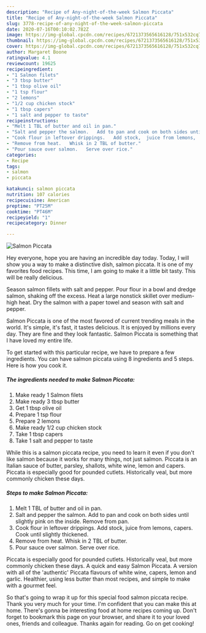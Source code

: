 ```yaml
---
description: "Recipe of Any-night-of-the-week Salmon Piccata"
title: "Recipe of Any-night-of-the-week Salmon Piccata"
slug: 3778-recipe-of-any-night-of-the-week-salmon-piccata
date: 2020-07-16T00:10:02.782Z
image: https://img-global.cpcdn.com/recipes/6721373565616128/751x532cq70/salmon-piccata-recipe-main-photo.jpg
thumbnail: https://img-global.cpcdn.com/recipes/6721373565616128/751x532cq70/salmon-piccata-recipe-main-photo.jpg
cover: https://img-global.cpcdn.com/recipes/6721373565616128/751x532cq70/salmon-piccata-recipe-main-photo.jpg
author: Margaret Boone
ratingvalue: 4.1
reviewcount: 19625
recipeingredient:
- "1 Salmon filets"
- "3 tbsp butter"
- "1 tbsp olive oil"
- "1 tsp flour"
- "2 lemons"
- "1/2 cup chicken stock"
- "1 tbsp capers"
- "1 salt and pepper to taste"
recipeinstructions:
- "Melt 1 TBL of butter and oil in pan."
- "Salt and pepper the salmon.   Add to pan and cook on both sides until slightly pink on the inside.   Remove from pan."
- "Cook flour in leftover drippings.   Add stock,  juice from lemons,  capers.  Cook until slightly thickened."
- "Remove from heat.   Whisk in 2 TBL of butter."
- "Pour sauce over salmon.   Serve over rice."
categories:
- Recipe
tags:
- salmon
- piccata

katakunci: salmon piccata 
nutrition: 107 calories
recipecuisine: American
preptime: "PT25M"
cooktime: "PT46M"
recipeyield: "1"
recipecategory: Dinner

---
```



![Salmon Piccata](https://img-global.cpcdn.com/recipes/6721373565616128/751x532cq70/salmon-piccata-recipe-main-photo.jpg)

Hey everyone, hope you are having an incredible day today. Today, I will show you a way to make a distinctive dish, salmon piccata. It is one of my favorites food recipes. This time, I am going to make it a little bit tasty. This will be really delicious.

Season salmon fillets with salt and pepper. Pour flour in a bowl and dredge salmon, shaking off the excess. Heat a large nonstick skillet over medium-high heat. Dry the salmon with a paper towel and season with salt and pepper.

Salmon Piccata is one of the most favored of current trending meals in the world. It's simple, it's fast, it tastes delicious. It is enjoyed by millions every day. They are fine and they look fantastic. Salmon Piccata is something that I have loved my entire life.


To get started with this particular recipe, we have to prepare a few ingredients. You can have salmon piccata using 8 ingredients and 5 steps. Here is how you cook it.

<!--inarticleads1-->

##### The ingredients needed to make Salmon Piccata:

1. Make ready 1 Salmon filets
1. Make ready 3 tbsp butter
1. Get 1 tbsp olive oil
1. Prepare 1 tsp flour
1. Prepare 2 lemons
1. Make ready 1/2 cup chicken stock
1. Take 1 tbsp capers
1. Take 1 salt and pepper to taste


While this is a salmon piccata recipe, you need to learn it even if you don&#39;t like salmon because it works for many things, not just salmon. Piccata is an Italian sauce of butter, parsley, shallots, white wine, lemon and capers. Piccata is especially good for pounded cutlets. Historically veal, but more commonly chicken these days. 

<!--inarticleads2-->

##### Steps to make Salmon Piccata:

1. Melt 1 TBL of butter and oil in pan.
1. Salt and pepper the salmon.   Add to pan and cook on both sides until slightly pink on the inside.   Remove from pan.
1. Cook flour in leftover drippings.   Add stock,  juice from lemons,  capers.  Cook until slightly thickened.
1. Remove from heat.   Whisk in 2 TBL of butter.
1. Pour sauce over salmon.   Serve over rice.


Piccata is especially good for pounded cutlets. Historically veal, but more commonly chicken these days. A quick and easy Salmon Piccata. A version with all of the &#39;authentic&#39; Piccata flavours of white wine, capers, lemon and garlic. Healthier, using less butter than most recipes, and simple to make with a gourmet feel. 

So that's going to wrap it up for this special food salmon piccata recipe. Thank you very much for your time. I'm confident that you can make this at home. There's gonna be interesting food at home recipes coming up. Don't forget to bookmark this page on your browser, and share it to your loved ones, friends and colleague. Thanks again for reading. Go on get cooking!
